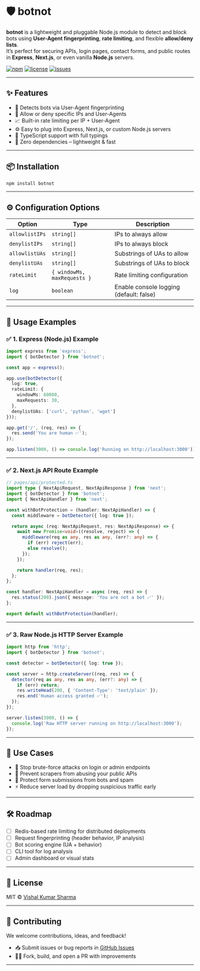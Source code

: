 # 🛡️ botnot

**botnot** is a lightweight and pluggable Node.js module to detect and block bots using **User-Agent fingerprinting**, **rate limiting**, and flexible **allow/deny lists**.  
It’s perfect for securing APIs, login pages, contact forms, and public routes in **Express**, **Next.js**, or even vanilla **Node.js** servers.

[![npm](https://img.shields.io/npm/v/botnot?color=green)](https://www.npmjs.com/package/botnot)
[![license](https://img.shields.io/npm/l/botnot)](LICENSE)
[![issues](https://img.shields.io/github/issues/Vii-shal/botnot)](https://github.com/Vii-shal/botnot/issues)

---

## ✨ Features

- 🧠 Detects bots via User-Agent fingerprinting
- 🔐 Allow or deny specific IPs and User-Agents
- 📈 Built-in rate limiting per IP + User-Agent
- ⚙️ Easy to plug into Express, Next.js, or custom Node.js servers
- 🧾 TypeScript support with full typings
- 🧰 Zero dependencies – lightweight & fast

---

## 📦 Installation

```bash
npm install botnot
```

---

## ⚙️ Configuration Options

| Option          | Type                         | Description |
|-----------------|------------------------------|-------------|
| `allowlistIPs`  | `string[]`                   | IPs to always allow |
| `denylistIPs`   | `string[]`                   | IPs to always block |
| `allowlistUAs`  | `string[]`                   | Substrings of UAs to allow |
| `denylistUAs`   | `string[]`                   | Substrings of UAs to block |
| `rateLimit`     | `{ windowMs, maxRequests }`  | Rate limiting configuration |
| `log`           | `boolean`                    | Enable console logging (default: false) |

---

## 🚀 Usage Examples

### ✅ 1. Express (Node.js) Example

```ts
import express from 'express';
import { botDetector } from 'botnot';

const app = express();

app.use(botDetector({
  log: true,
  rateLimit: {
    windowMs: 60000,
    maxRequests: 30,
  },
  denylistUAs: ['curl', 'python', 'wget']
}));

app.get('/', (req, res) => {
  res.send('You are human ✅');
});

app.listen(3000, () => console.log('Running on http://localhost:3000'));
```

---

### ✅ 2. Next.js API Route Example

```ts
// pages/api/protected.ts
import type { NextApiRequest, NextApiResponse } from 'next';
import { botDetector } from 'botnot';
import { NextApiHandler } from 'next';

const withBotProtection = (handler: NextApiHandler) => {
  const middleware = botDetector({ log: true });

  return async (req: NextApiRequest, res: NextApiResponse) => {
    await new Promise<void>((resolve, reject) => {
      middleware(req as any, res as any, (err?: any) => {
        if (err) reject(err);
        else resolve();
      });
    });

    return handler(req, res);
  };
};

const handler: NextApiHandler = async (req, res) => {
  res.status(200).json({ message: 'You are not a bot ✅' });
};

export default withBotProtection(handler);
```

---

### ✅ 3. Raw Node.js HTTP Server Example

```ts
import http from 'http';
import { botDetector } from 'botnot';

const detector = botDetector({ log: true });

const server = http.createServer((req, res) => {
  detector(req as any, res as any, (err?: any) => {
    if (err) return;
    res.writeHead(200, { 'Content-Type': 'text/plain' });
    res.end('Human access granted ✅');
  });
});

server.listen(3000, () => {
  console.log('Raw HTTP server running on http://localhost:3000');
});
```

---

## 🧩 Use Cases

- 🔐 Stop brute-force attacks on login or admin endpoints
- 🤖 Prevent scrapers from abusing your public APIs
- 📄 Protect form submissions from bots and spam
- ⚡ Reduce server load by dropping suspicious traffic early

---

## 🛠 Roadmap

- [ ] Redis-based rate limiting for distributed deployments
- [ ] Request fingerprinting (header behavior, IP analysis)
- [ ] Bot scoring engine (UA + behavior)
- [ ] CLI tool for log analysis
- [ ] Admin dashboard or visual stats

---

## 📝 License

MIT © [Vishal Kumar Sharma](https://github.com/Vii-shal)

---

## 🤝 Contributing

We welcome contributions, ideas, and feedback!

- 📥 Submit issues or bug reports in [GitHub Issues](https://github.com/Vii-shal/botnot/issues)
- 🧑‍💻 Fork, build, and open a PR with improvements

---